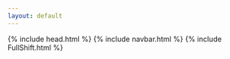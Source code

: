 ```yaml
---
layout: default
---
```

{% include head.html %}
{% include navbar.html %}
{% include FullShift.html %}


